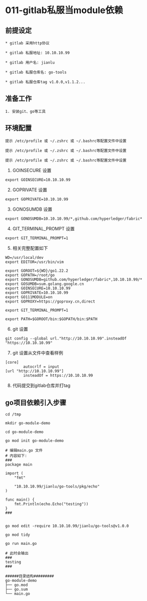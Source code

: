 # 011-gitlab私服当module依赖

## 前提设定

```text
* gitlab 采用http协议

* gitlab 私服地址: 10.10.10.99

* gitlab 用户名: jianlu

* gitlab 私服仓库名: go-tools

* gitlab 私服仓库tag v1.0.0,v1.1.2...

```

## 准备工作

```text
1. 安装git、go等工具
```

## 环境配置

```text
提示 /etc/profile 或 ~/.zshrc 或 ~/.bashrc等配置文件中设置

提示 /etc/profile 或 ~/.zshrc 或 ~/.bashrc等配置文件中设置

提示 /etc/profile 或 ~/.zshrc 或 ~/.bashrc等配置文件中设置
```

1. GOINSECURE 设置
```shell
export GOINSECURE=10.10.10.99
```

2. GOPRIVATE 设置
```shell
export GOPRIVATE=10.10.10.99
```

3. GONOSUMDB 设置
```shell
export GONOSUMDB=10.10.10.99/*,github.com/hyperledger/fabric*
```

4. GIT_TERMINAL_PROMPT 设置
```shell
export GIT_TERMINAL_PROMPT=1
```

5. 相关完整配置如下
```shell
WD=/usr/local/dev
export EDITOR=/usr/bin/vim

export GOROOT=${WD}/go1.22.2
export GOPATH=/root/go
export GONOSUMDB=github.com/hyperledger/fabric*,10.10.10.99/*
export GOSUMDB=sum.golang.google.cn
export GOINSECURE=10.10.10.99
export GOPRIVATE=10.10.10.99
export GO111MODULE=on
export GOPROXY=https://goproxy.cn,direct

export GIT_TERMINAL_PROMPT=1

export PATH=$GOROOT/bin:$GOPATH/bin:$PATH

```
6. git 设置
```shell
git config --global url."http://10.10.10.99".insteadOf "https://10.10.10.99"
```

7. git 设置从文件中查看样例
```text
[core]
        autocrlf = input
[url "http://10.10.10.99"]
        insteadOf = https://10.10.10.99
```

8. 代码提交到gitlab仓库并打tag


## go项目依赖引入步骤

```shell
cd /tmp

mkdir go-module-demo

cd go-module-demo

go mod init go-module-demo

# 编辑main.go 文件
# 内容如下:
###
package main

import (
	"fmt"

	"10.10.10.99/jianlu/go-tools/pkg/echo"
)

func main() {
	fmt.Println(echo.Echo("testing"))
}
###


go mod edit -require 10.10.10.99/jianlu/go-tools@v1.0.0

go mod tidy

go run main.go

# 此时会输出
###
testing
###

######目录结构#########
go-module-demo
├── go.mod
├── go.sum
└── main.go

```



